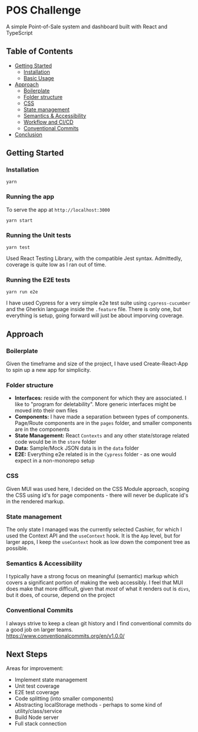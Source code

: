 # POS Challenge

A simple Point-of-Sale system and dashboard built with React and TypeScript

## Table of Contents

- [Getting Started](#getting-started)
  - [Installation](#installation)
  - [Basic Usage](#running-the-app)
- [Approach](#features)
  - [Boilerplate](#boilerplate)
  - [Folder structure](#folder-structure)
  - [CSS](#css)
  - [State management](#state-management)
  - [Semantics & Accessibility](#semantics--accessibility)
  - [Workflow and CI/CD](#workflow)
  - [Conventional Commits](#conventional-commits)
- [Conclusion](#next-steps)

## Getting Started

### Installation

```
yarn
```

### Running the app

To serve the app at `http://localhost:3000`

```
yarn start
```

### Running the Unit tests

```
yarn test
```

Used React Testing Library, with the compatible Jest syntax. Admittedly, coverage is quite low as I ran out of time.

### Running the E2E tests

```
yarn run e2e
```

I have used Cypress for a very simple e2e test suite using `cypress-cucumber` and the Gherkin language inside the `.feature` file. There is only one, but everything is setup, going forward will just be about imporving coverage.

## Approach

### Boilerplate

Given the timeframe and size of the project, I have used Create-React-App to spin up a new app for simplicity.

### Folder structure

- **Interfaces:** reside with the component for which they are associated. I like to "program for deletability". More generic interfaces might be moved into their own files
- **Components:** I have made a separation between types of components. Page/Route components are in the `pages` folder, and smaller components are in the components
- **State Management:** React `Contexts` and any other state/storage related code would be in the `store` folder
- **Data:** Sample/Mock JSON data is in the `data` folder
- **E2E:** Everything e2e related is in the `Cypress` folder - as one would expect in a non-monorepo setup

### CSS

Given MUI was used here, I decided on the CSS Module approach, scoping the CSS using id's for page components - there will never be duplicate id's in the rendered markup.

### State management

The only state I managed was the currently selected Cashier, for which I used the Context API and the `useContext` hook. It is the `App` level, but for larger apps, I keep the `useContext` hook as low down the component tree as possible.

### Semantics & Accessibility

I typically have a strong focus on meaningful (semantic) markup which covers a significant portion of making the web accessibly. I feel that MUI does make that more difficult, given that _most_ of what it renders out is `divs`, but it does, of course, depend on the project

### Conventional Commits

I always strive to keep a clean git history and I find conventional commits do a good job on larger teams. https://www.conventionalcommits.org/en/v1.0.0/

## Next Steps

Areas for improvement:
- Implement state management
- Unit test coverage
- E2E test coverage
- Code splitting (into smaller components)
- Abstracting localStorage methods - perhaps to some kind of utility/class/service
- Build Node server
- Full stack connection
